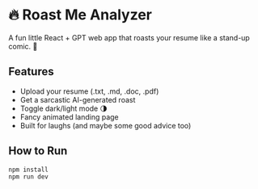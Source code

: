 # 🔥 Roast Me Analyzer

A fun little React + GPT web app that roasts your resume like a stand-up comic. 🎤

## Features

- Upload your resume (.txt, .md, .doc, .pdf)
- Get a sarcastic AI-generated roast
- Toggle dark/light mode 🌗
- Fancy animated landing page
- Built for laughs (and maybe some good advice too)

## How to Run

```bash
npm install
npm run dev
